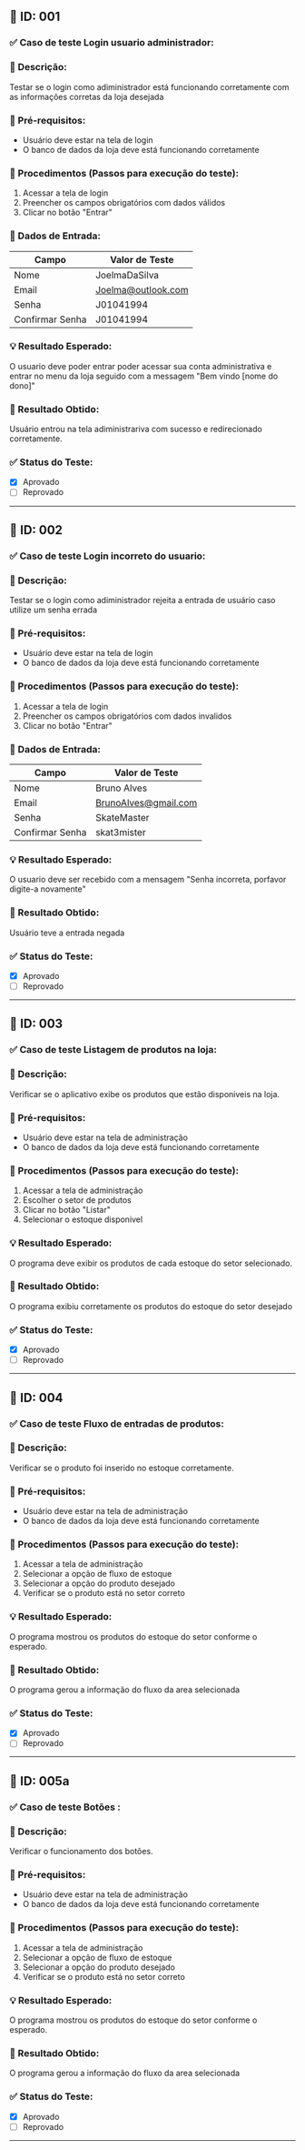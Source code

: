## 🧪 ID: 001

### ✅ Caso de teste Login usuario administrador:


### 🎯 Descrição:
Testar se o login como adiministrador está funcionando corretamente com as informações corretas da loja desejada

### 🧰 Pré-requisitos:
- Usuário deve estar na tela de login
- O banco de dados da loja deve está funcionando corretamente

### 📝 Procedimentos (Passos para execução do teste):
1. Acessar a tela de login
2. Preencher os campos obrigatórios com dados válidos
3. Clicar no botão "Entrar"

### 🧾 Dados de Entrada:
| Campo            | Valor de Teste        |
|------------------|------------------------|
| Nome             | JoelmaDaSilva          |
| Email            | Joelma@outlook.com         |
| Senha            | J01041994               |
| Confirmar Senha  | J01041994                |

### 💡 Resultado Esperado:
O usuario deve poder entrar poder acessar sua conta administrativa e entrar no menu da loja seguido com a messagem "Bem vindo [nome do dono]"

### 📌 Resultado Obtido:
Usuário entrou na tela adiministrariva com sucesso e redirecionado corretamente.

### ✅ Status do Teste:
- [x] Aprovado
- [ ] Reprovado

---

## 🧪 ID: 002

### ✅ Caso de teste Login incorreto do usuario:


### 🎯 Descrição:
Testar se o login como adiministrador rejeita a entrada de usuário caso utilize um senha errada

### 🧰 Pré-requisitos:
- Usuário deve estar na tela de login
- O banco de dados da loja deve está funcionando corretamente

### 📝 Procedimentos (Passos para execução do teste):
1. Acessar a tela de login
2. Preencher os campos obrigatórios com dados invalidos
3. Clicar no botão "Entrar"

### 🧾 Dados de Entrada:
| Campo            | Valor de Teste        |
|------------------|------------------------|
| Nome             | Bruno Alves         |
| Email            | BrunoAlves@gmail.com         |
| Senha            | SkateMaster               |
| Confirmar Senha  | skat3mister                |

### 💡 Resultado Esperado:
O usuario deve ser recebido com a mensagem "Senha incorreta, porfavor digite-a novamente"

### 📌 Resultado Obtido:
Usuário teve a entrada negada
### ✅ Status do Teste:
- [x] Aprovado
- [ ] Reprovado

---

## 🧪 ID: 003

### ✅ Caso de teste Listagem de produtos na loja:


### 🎯 Descrição:
Verificar se o aplicativo exibe os produtos que estão disponiveis na loja.

### 🧰 Pré-requisitos:
- Usuário deve estar na tela de administração
- O banco de dados da loja deve está funcionando corretamente

### 📝 Procedimentos (Passos para execução do teste):
1. Acessar a tela de administração
2. Escolher o setor de produtos
3. Clicar no botão "Listar"
4. Selecionar o estoque disponivel


### 💡 Resultado Esperado:
O programa deve exibir os produtos de cada estoque do setor selecionado.

### 📌 Resultado Obtido:
O programa exibiu corretamente os produtos do estoque do setor desejado
### ✅ Status do Teste:
- [x] Aprovado
- [ ] Reprovado

---
## 🧪 ID: 004

### ✅ Caso de teste Fluxo de entradas de produtos:


### 🎯 Descrição:
Verificar se o produto foi inserido no estoque corretamente.

### 🧰 Pré-requisitos:

- Usuário deve estar na tela de administração
- O banco de dados da loja deve está funcionando corretamente

### 📝 Procedimentos (Passos para execução do teste):
1. Acessar a tela de administração
2. Selecionar a opção de fluxo de estoque
3. Selecionar a opção do produto desejado
4. Verificar se o produto está no setor correto



### 💡 Resultado Esperado:
O programa mostrou os produtos do estoque do setor conforme o esperado.

### 📌 Resultado Obtido:
O programa gerou a informação do fluxo da area selecionada

### ✅ Status do Teste:
- [x] Aprovado
- [ ] Reprovado

---

## 🧪 ID: 005a

### ✅ Caso de teste  Botões :


### 🎯 Descrição:
Verificar o funcionamento dos botões.

### 🧰 Pré-requisitos:

- Usuário deve estar na tela de administração
- O banco de dados da loja deve está funcionando corretamente

### 📝 Procedimentos (Passos para execução do teste):
1. Acessar a tela de administração
2. Selecionar a opção de fluxo de estoque
3. Selecionar a opção do produto desejado
4. Verificar se o produto está no setor correto



### 💡 Resultado Esperado:
O programa mostrou os produtos do estoque do setor conforme o esperado.

### 📌 Resultado Obtido:
O programa gerou a informação do fluxo da area selecionada

### ✅ Status do Teste:
- [x] Aprovado
- [ ] Reprovado

---


